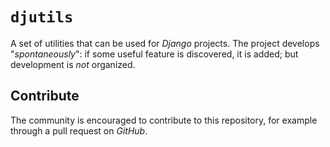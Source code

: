 # `djutils`

A set of utilities that can be used for *Django* projects. The project develops
"*spontaneously*": if some useful feature is discovered, it is added; but
development is *not* organized.

## Contribute

The community is encouraged to contribute to this repository, for example
through a pull request on *GitHub*.
